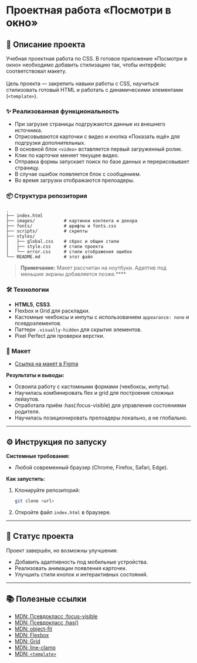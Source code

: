 <h1>Проектная работа «Посмотри в окно»</h1>

## 📖 Описание проекта

Учебная проектная работа по CSS. В готовое приложение «Посмотри в окно» необходимо добавить стилизацию так, чтобы интерфейс соответствовал макету. <br><br>
Цель проекта — закрепить навыки работы с CSS, научиться стилизовать готовый HTML и работать с динамическими элементами (`<template>`).

### ✨ Реализованная функциональность

* При загрузке страницы подгружаются данные из внешнего источника.
* Отрисовываются карточки с видео и кнопка «Показать ещё» для подгрузки дополнительных.
* В основной блок `<video>` вставляется первый загруженный ролик.
* Клик по карточке меняет текущее видео.
* Отправка формы запускает поиск по базе данных и перерисовывает страницу.
* В случае ошибок появляется блок с сообщением.
* Во время загрузки отображаются прелоадеры.

### 📦 Структура репозитория

```
.
├── index.html
├── images/           # картинки контента и декора
├── fonts/            # шрифты и fonts.css
├── scripts/          # скрипты
├── styles/
│   ├── global.css    # сброс и общие стили
│   ├── style.css     # стили проекта
│   └── error.css     # стили отображения ошибок
└── README.md         # этот файл
```
> **Примечание:** Макет рассчитан на ноутбуки. Адаптив под меньшие экраны добавляется позже.****

### 🛠️ Технологии

* **HTML5**, **CSS3**.
* Flexbox и Grid для раскладки.
* Кастомные чекбоксы и инпуты с использованием `appearance: none` и псевдоэлементов.
* Паттерн `.visually-hidden` для скрытия элементов.
* Pixel Perfect для проверки верстки.

### 🔗 Макет

* [Ссылка на макет в Figma](https://www.figma.com/design/ApJjZAA3pBv2tCZM9E2ul2/2-спринт.-Посмотри-в-окно?node-id=1-363&t=A0AVrt9oj3DLkAjn-0)

**Результаты и выводы:**

* Освоила работу с кастомными формами (чекбоксы, инпуты).
* Научилась комбинировать flex и grid для построения сложных лейаутов.
* Отработала приём :has(:focus-visible) для управления состояниями родителя.
* Научилась позиционировать прелоадеры локально, а не глобально.

---

## ⚙️ Инструкция по запуску

**Системные требования:**

* Любой современный браузер (Chrome, Firefox, Safari, Edge).

**Как запустить:**

1. Клонируйте репозиторий:

   ```bash
   git clone <url>
   ```
2. Откройте файл `index.html` в браузере.

---

## 📌 Статус проекта

Проект завершён, но возможны улучшения:

* Добавить адаптивность под мобильные устройства.
* Реализовать анимации появления карточек.
* Улучшить стили кнопок и интерактивных состояний.

---

## 📚 Полезные ссылки

* [MDN: Псевдокласс \:focus-visible](https://developer.mozilla.org/ru/docs/Web/CSS/:focus-visible)
* [MDN: Псевдокласс \:has()](https://developer.mozilla.org/ru/docs/Web/CSS/:has)
* [MDN: object-fit](https://developer.mozilla.org/ru/docs/Web/CSS/object-fit)
* [MDN: Flexbox](https://developer.mozilla.org/ru/docs/Web/CSS/CSS_flexible_box_layout/Basic_concepts_of_flexbox)
* [MDN: Grid](https://developer.mozilla.org/ru/docs/Web/CSS/CSS_grid_layout)
* [MDN: line-clamp](https://developer.mozilla.org/ru/docs/Web/CSS/-webkit-line-clamp)
* [MDN: `<template>`](https://developer.mozilla.org/ru/docs/Web/HTML/Element/template)
